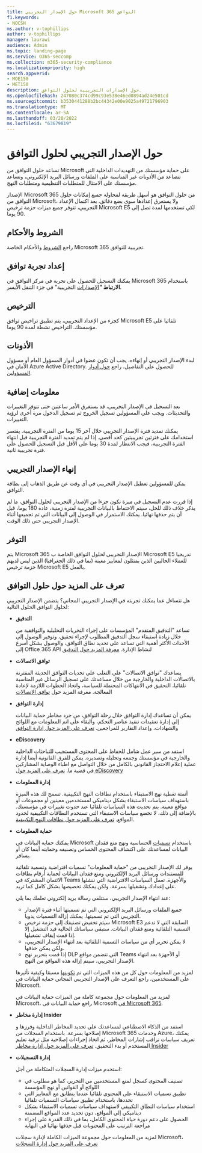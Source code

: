 ```yaml
---
title: حول الإصدار التجريبي Microsoft 365 التوافق
f1.keywords:
- NOCSH
ms.author: v-tophillips
author: v-tophillips
manager: laurawi
audience: Admin
ms.topic: landing-page
ms.service: O365-seccomp
ms.collection: m365-security-compliance
ms.localizationpriority: high
search.appverid:
- MOE150
- MET150
description: حول الإصدارات التجريبية لحلول التوافق.
ms.openlocfilehash: 247080c374cd99c93e538e46ed0894ad24e501cd
ms.sourcegitcommit: b3530441288b2bc44342e00e9025a49721796903
ms.translationtype: MT
ms.contentlocale: ar-SA
ms.lasthandoff: 03/20/2022
ms.locfileid: "63679819"
---
```

# <a name="about-the-compliance-solutions-trial"></a>حول الإصدار التجريبي لحلول التوافق

تساعد حلول التوافق من Microsoft على حماية مؤسستك من التهديدات الداخلية التي تتصاعد من الأذونات غير المناسبة على الملفات ورسائل البريد الإلكتروني، وتساعد مؤسستك على الامتثال للمتطلبات التنظيمية ومتطلبات النهج.

الإصدار Microsoft 365 من حلول التوافق هو أسهل طريقة لمحاولة جميع إمكانات حلول التوافق من Microsoft، ولا يستغرق إعدادها سوى بضع دقائق. بعد اكتمال الإعداد التجريبي، تتوفر جميع ميزات حزمة ترخيص Microsoft E5 لكي تستخدمها لمدة تصل إلى 90 يوما.

## <a name="terms-and-conditions"></a>الشروط والأحكام

راجع [الشروط](terms-conditions.md) والأحكام الخاصة Microsoft 365 تجريبية للتوافق.

## <a name="set-up-a-compliance-trial"></a>إعداد تجربة توافق

يمكنك التسجيل للحصول على تجربة في مركز التوافق في Microsoft 365 باستخدام **الارتباط "**[الإصدارات](https://go.microsoft.com/fwlink/p/?linkid=2077149) التجريبية" في جزء التنقل الأيسر.

## <a name="licensing"></a>الترخيص

كجزء من الإعداد التجريبي، يتم تطبيق تراخيص توافق Microsoft E5 تلقائيا على مؤسستك. التراخيص نشطة لمدة 90 يوما.

## <a name="permissions"></a>الأذونات

لبدء الإصدار التجريبي أو إنهاءه، يجب أن تكون عضوا في أدوار المسؤول العام أو مسؤول الأمان في Azure Active Directory. للحصول على التفاصيل، راجع [حول أدوار المسؤولين](../admin/add-users/about-admin-roles.md).

## <a name="additional-information"></a>معلومات إضافية

بعد التسجيل في الإصدار التجريبي، قد يستغرق الأمر ساعتين حتى تتوفر التغييرات والتحديثات. ويجب على المسؤولين تسجيل الخروج ثم تسجيل الدخول مرة أخرى لرؤية التغييرات.

يمكنك تمديد فترة الإصدار التجريبي خلال آخر 15 يوما من الفترة التجريبية. يقتصر استخدامك على فترتين تجريبيتين كحد أقصى. إذا لم يتم تمديد الفترة التجريبية قبل انتهاء الفترة التجريبية، فيجب الانتظار لمدة 30 يوما على الأقل قبل التسجيل للحصول على فترة تجريبية ثانية.

## <a name="ending-the-trial"></a>إنهاء الإصدار التجريبي

يمكن للمسؤولين تعطيل الإصدار التجريبي في أي وقت عن طريق الذهاب إلى بطاقة التوافق.

إذا قررت عدم التسجيل في ميزة تكون جزءا من الإصدار التجريبي لحلول التوافق، ما لم يذكر خلاف ذلك للحل، سيتم الاحتفاظ بالبيانات التجريبية لفترة زمنية، عادة 180 يوما، قبل أن يتم حذفها نهائيا. يمكنك الاستمرار في الوصول إلى البيانات التي تم تجميعها أثناء الإصدار التجريبي حتى ذلك الوقت.

## <a name="availability"></a>التوفر

يتم Microsoft 365 الإصدار التجريبي لحلول التوافق الخاصة ب Microsoft E5 تدريجيا للعملاء الحاليين الذين يمتثلون لمعايير معينة (بما في ذلك الجغرافيا) الذين ليس لديهم حزمة ترخيص Microsoft E5 بالفعل.

## <a name="learn-more-about-compliance-solutions"></a>تعرف على المزيد حول حلول التوافق

هل تتساءل عما يمكنك تجربته في الإصدار التجريبي المجاني؟ يتضمن الإصدار التجريبي لحلول التوافق الحلول التالية:

- **التدقيق**

  تساعد "التدقيق المتقدم" المؤسسات على إجراء التحريات التحليلية والتوافقية من خلال زيادة استبقاء سجل التدقيق المطلوب لإجراء تحقيق، وتوفير الوصول إلى الأحداث الأكثر أهمية التي تساعد على تحديد نطاق التوافق، والوصول بشكل أسرع إلى Office 365 API لنشاط الإدارة. [معرفة المزيد حول التدقيق](advanced-audit.md)

- **توافق الاتصالات**

  يساعدك "توافق الاتصالات" على التغلب على تحديات التوافق الحديثة المقترنة بالاتصالات الداخلية والخارجية من خلال مساعدتك على تسجيل الرسائل غير المناسبة تلقائيا، التحقيق في الانتهاكات المحتملة للسياسة، واتخاذ الخطوات اللازمة لإعادة المعالجة. معرفة المزيد حول [توافق الاتصالات](communication-compliance.md)

- **إدارة التوافق**

  يمكن أن تساعدك إدارة التوافق خلال رحلة التوافق، من جرد مخاطر حماية البيانات إلى إدارة تعقيدات تنفيذ عناصر التحكم، والبقاء على اتم المعلومات مع اللوائح والشهادات، وإعداد التقارير للمراجعين. [تعرف على المزيد حول إدارة التوافق](compliance-manager.md)

- **eDiscovery**

  استفد من سير عمل شامل للحفاظ على المحتوى المستجيب للتباحثات الداخلية والخارجية في مؤسستك وجمعه وتحليله وتصديره. يمكن للفرق القانونية أيضا إدارة عملية إعلام الاحتجاز القانوني بالكامل من خلال التواصل مع اطباء الوصاية المشاركين في قضية ما. [تعرف على المزيد حول eDiscovery](ediscovery.md)

- **إدارة المعلومات**

  أتمتة تغطية نهج الاستبقاء باستخدام نطاقات النهج التكييفية. تسمح لك هذه الميزة باستهداف سياسات الاستبقاء بشكل ديناميكي لمستخدمين معينين أو مجموعات أو مواقع معينة. يتم تحديث هذه السياسات تلقائيا عند حدوث تغييرات في مؤسستك. بالإضافة إلى ذلك، لا تخضع سياسات الاستبقاء التي تستخدم النطاقات التكييفية لحدود المواقع. [تعرف على المزيد حول نطاقات النهج التكييفية](create-retention-policies.md).

- **حماية المعلومات**

  يمكنك حماية البيانات في Microsoft باستخدام [تسميات](sensitivity-labels.md) الحساسية ونهج منع فقدان [](dlp-learn-about-dlp.md) البيانات لمساعدتك على اكتشاف المحتوى الحساس وتصنيفه وحمايته أينما كان أو يسافر.

  يوفر لك الإصدار التجريبي من "حماية المعلومات" تسميات افتراضية وتسمية تلقائية للمستندات ورسائل البريد الإلكتروني ومنع فقدان البيانات لحماية أرقام بطاقات الائتمان المشتركة في Teams والأجهزة. تعمل السياسات الافتراضية التي ننشئها على إعدادك وتشغيلها بسرعة، ولكن يمكنك تخصيصها بشكل كامل كما تريد.

    عند انتهاء الإصدار التجريبي، ستتلقى رسالة بريد إلكتروني تعلمك بما يلي:

  - جميع الملفات ورسائل البريد الإلكتروني التي تم تسميتها أثناء فترة الإصدار التجريبي التي تم تسميتها. يمكنك إزالة التسميات يدويا.
  - سيتم تخفيض تصنيفك إلى حزمة ترخيص Microsoft E3 السابقة التي لا تدعم التسمية التلقائية ومنع فقدان البيانات. ستبقى سياساتك الحالية قيد التشغيل إلا إذا قمت إيقاف تشغيلها.
  - لا يمكن تحرير أي من سياسات التسمية التلقائية بعد انتهاء الإصدار التجريبي، ولكن يمكن حذفها.
  - إذا قمت بتحرير نهج DLP التي تتضمن مواقع Teams أو الأجهزة بعد انتهاء الإصدار التجريبي، سيتم إزالة هذه المواقع من النهج.

  لمزيد من المعلومات حول كل من هذه الميزات التي تم [تكوينها](mip-easy-trials.md) مسبقا وكيفية تأثيرها على المستخدمين، راجع التعرف على الإصدار التجريبي المجاني حماية البيانات في Microsoft.

  لمزيد من المعلومات حول مجموعة كاملة من الميزات حماية البيانات في Microsoft، راجع حماية البيانات في Microsoft [في Microsoft 365](information-protection.md).

- **إدارة مخاطر Insider**

  استفد من الذكاء الاصطناعي لمساعدتك على تحديد المخاطر الداخلية وفرزها و إصلاحها بسرعة. باستخدام السجلات من Microsoft 365 وخدمات Azure، يمكنك تعريف سياسات تراقب إشارات المخاطر، ثم اتخاذ إجراءات إصلاحية مثل ترقية تعليم المستخدم أو بدء التحقيق. [تعرف على المزيد حول إدارة مخاطر Insider](insider-risk-management-solution-overview.md)

<!--
- **privacy management**

    Privacy management helps your organization understand and manage the personal data in your Microsoft 365 environment, remediate potential privacy risks, and fulfill subject rights requests. [Learn more](/privacy/solutions/privacymanagement/privacy-management)
-->

- **إدارة التسجيلات**

  استخدم ميزات إدارة السجلات المتكاملة من أجل:
  - تصنيف المحتوى كسجل لمنع المستخدمين من التحرير، كما هو مطلوب في اللوائح أو القوانين أو نهج المؤسسة
  - تطبيق تسميات الاستبقاء على المحتوى تلقائيا عندما يتطابق مع المعايير التي تحددها، باستخدام تطبيق سياسات التسميات تلقائيا
  - استخدام سياسات النطاق التكييفي لاستهداف سياسات تسميات الاستبقاء بشكل ديناميكي إلى المواقع، دون تحديد عدد المواقع المضمنة
  - الحصول على دعم دورة حياة المحتوى الكامل، بما في ذلك القدرة على إجراء مراجعة الترتيب على المحتويات قبل حذفها نهائيا في النهاية

  لمزيد من المعلومات حول مجموعة الميزات الكاملة لإدارة سجلات Microsoft، [تعرف على المزيد حول إدارة السجلات](records-management.md)
